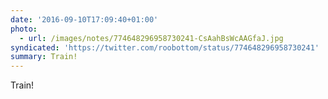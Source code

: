```yaml
---
date: '2016-09-10T17:09:40+01:00'
photo:
  - url: /images/notes/774648296958730241-CsAahBsWcAAGfaJ.jpg
syndicated: 'https://twitter.com/roobottom/status/774648296958730241'
summary: Train!
---
```

Train! 
